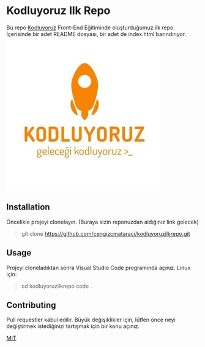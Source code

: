 # Kodluyoruz Ilk Repo 
Bu repo [Kodluyoruz](https://www.kodluyoruz.org/) Front-End Eğitiminde oluşturduğumuz ilk repo. İçerisinde bir adet README dosyası, bir adet de index.html barındırıyor.
![](https://raw.githubusercontent.com/Kodluyoruz/taskforce/git/git/markdown-nedir-nasil-kullaniriz-/figures/kodluyoruz_logo.jpg)
## Installation
Öncelikle projeyi clonelayın. (Buraya sizin reponuzdan aldığınız link gelecek)
> git clone https://github.com/cengizcmataraci/kodluyoruzilkrepo.git
## Usage
Projeyi cloneladıktan sonra Visual Studio Code programında açınız.
Linux için:
> cd kodluyoruzilkrepo
code .
## Contributing
Pull requestler kabul edilir. Büyük değişiklikler için, lütfen önce neyi değiştirmek istediğinizi tartışmak için bir konu açınız.

[MIT](https://choosealicense.com/licenses/mit/)




